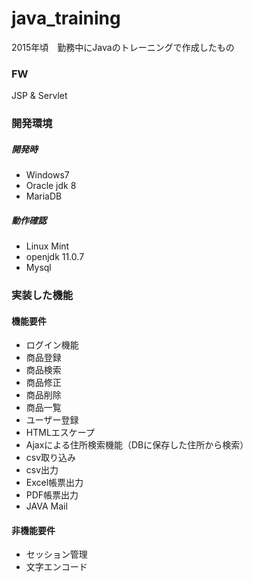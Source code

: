 # java_training
2015年頃　勤務中にJavaのトレーニングで作成したもの

### FW
JSP & Servlet

### 開発環境

##### 開発時
- Windows7
- Oracle jdk 8
- MariaDB

##### 動作確認
- Linux Mint
- openjdk 11.0.7
- Mysql 
 

### 実装した機能
#### 機能要件
- ログイン機能
- 商品登録
- 商品検索
- 商品修正
- 商品削除
- 商品一覧
- ユーザー登録
- HTMLエスケープ
- Ajaxによる住所検索機能（DBに保存した住所から検索）
- csv取り込み
- csv出力
- Excel帳票出力
- PDF帳票出力
- JAVA Mail

#### 非機能要件
- セッション管理
- 文字エンコード
